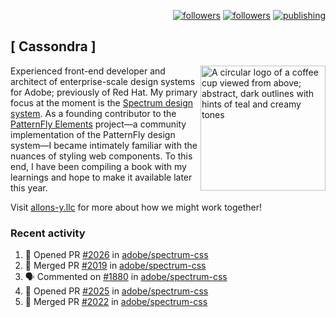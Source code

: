 <p align="right"><a rel="me" href="https://front-end.social/@castastrophe">
    <img alt="followers" title="Follow me on Mastodon" src="https://img.shields.io/mastodon/follow/109297102751309835?domain=https%3A%2F%2Ffront-end.social&label=Follow&logo=mastodon&logoColor=white&style=for-the-badge&labelColor=008080&color=006969"/></a>
  <a href="https://codepen.io/castastrophe/">
    <img alt="followers" title="Follow me on CodePen" src="https://img.shields.io/badge/16-1?color=640464&labelColor=7c007c&style=for-the-badge&logo=codepen&label=Follow"/></a>
<a href="https://castastrophe.medium.com/">
    <img alt="publishing" title="View articles on Medium" src="https://img.shields.io/badge/107-1?color=666&labelColor=444&label=subscribe&logo=medium&logoColor=white&style=for-the-badge"/></a>
</p>

## [&nbsp;Cassondra&nbsp;]

<img align="right" src="https://github-production-user-asset-6210df.s3.amazonaws.com/1840295/253016758-ba468774-1cd3-42c2-8f43-947b5eeb5edf.png" height="200" alt="A circular logo of a coffee cup viewed from above; abstract, dark outlines with hints of teal and creamy tones">

Experienced front-end developer and architect of enterprise-scale design systems for Adobe; previously of Red Hat. My primary focus at the moment is the [Spectrum design system](https://github.com/adobe/spectrum-css). As a founding contributor to the [PatternFly&nbsp;Elements](https://github.com/patternfly/patternfly-elements) project&mdash;a community implementation of the PatternFly design system&mdash;I became intimately familiar with the nuances of styling web components. To this end, I have been compiling a book with my learnings and hope to make it available later this year.

Visit [allons-y.llc](http://allons-y.llc/) for more about how we might work together!

### Recent activity

<!--START_SECTION:activity-->
1. 💪 Opened PR [#2026](https://github.com/adobe/spectrum-css/pull/2026) in [adobe/spectrum-css](https://github.com/adobe/spectrum-css)
2. 🎉 Merged PR [#2019](https://github.com/adobe/spectrum-css/pull/2019) in [adobe/spectrum-css](https://github.com/adobe/spectrum-css)
3. 🗣 Commented on [#1880](https://github.com/adobe/spectrum-css/issues/1880) in [adobe/spectrum-css](https://github.com/adobe/spectrum-css)
4. 💪 Opened PR [#2025](https://github.com/adobe/spectrum-css/pull/2025) in [adobe/spectrum-css](https://github.com/adobe/spectrum-css)
5. 🎉 Merged PR [#2022](https://github.com/adobe/spectrum-css/pull/2022) in [adobe/spectrum-css](https://github.com/adobe/spectrum-css)
<!--END_SECTION:activity-->
